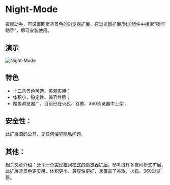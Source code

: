 # Night-Mode
夜间助手，可设置网页背景色的浏览器扩展，在浏览器扩展/附加组件中搜索“夜间助手”，即可安装使用。

## 演示   
![Night-Mode](https://weijhfly.github.io/images/unnamed.png)

## 特色
- 十二背景色可选，美观实用；
- 体积小，稳定性、兼容性强；
- 覆盖浏览器广，目前已在火狐、谷歌、360浏览器中上架；
## 安全性：
此扩展源码公开，无任何侵犯隐私问题。

## 其他：
相关文章介绍：[分享一个实现夜间模式的浏览器扩展](https://juejin.im/post/5cb3fe19e51d456e6c732cb7 "分享一个实现夜间模式的浏览器扩展")，参考过许多夜间模式扩展，此扩展背景色更实用、体积更小、兼容性更好，且覆盖了谷歌、火狐、360浏览器。

